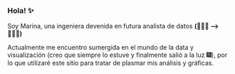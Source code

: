 ### Hola! ✨

Soy Marina, una ingeniera devenida en futura analista de datos **(👷🏻‍♀️ --> 👩🏻‍💻)**

Actualmente me encuentro sumergida en el mundo de la data y visualización (creo que siempre lo estuve y finalmente salió a la luz 🎆), por lo que utilizaré este sitio para tratar de plasmar mis análisis y gráficas.
